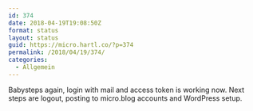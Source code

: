 ```yaml
---
id: 374
date: 2018-04-19T19:08:50Z
format: status
layout: status
guid: https://micro.hartl.co/?p=374
permalink: /2018/04/19/374/
categories:
  - Allgemein
---
```

Babysteps again, login with mail and access token is working now. Next steps are logout, posting to micro.blog accounts and WordPress setup.